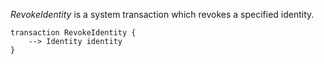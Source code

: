 *RevokeIdentity* is a system transaction which revokes a specified identity.

```
transaction RevokeIdentity {
    --> Identity identity
}
```
